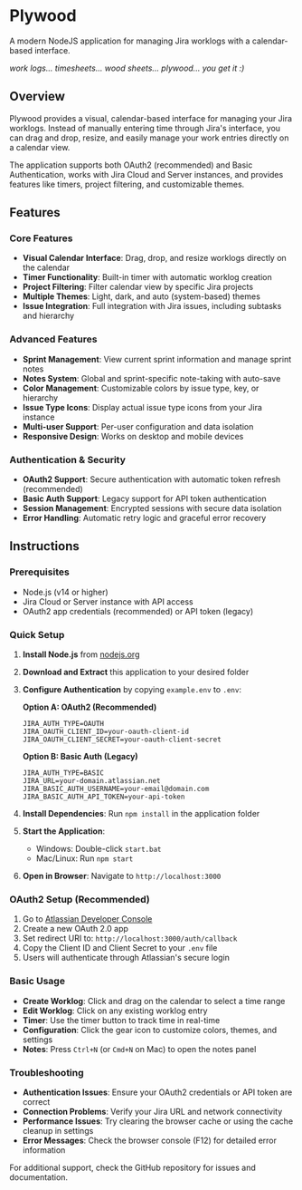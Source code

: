 # Plywood
A modern NodeJS application for managing Jira worklogs with a calendar-based interface.

*work logs... timesheets... wood sheets... plywood... you get it :)*

## Overview

Plywood provides a visual, calendar-based interface for managing your Jira worklogs. Instead of manually entering time through Jira's interface, you can drag and drop, resize, and easily manage your work entries directly on a calendar view.

The application supports both OAuth2 (recommended) and Basic Authentication, works with Jira Cloud and Server instances, and provides features like timers, project filtering, and customizable themes.

## Features

### Core Features
- **Visual Calendar Interface**: Drag, drop, and resize worklogs directly on the calendar
- **Timer Functionality**: Built-in timer with automatic worklog creation
- **Project Filtering**: Filter calendar view by specific Jira projects
- **Multiple Themes**: Light, dark, and auto (system-based) themes
- **Issue Integration**: Full integration with Jira issues, including subtasks and hierarchy

### Advanced Features
- **Sprint Management**: View current sprint information and manage sprint notes
- **Notes System**: Global and sprint-specific note-taking with auto-save
- **Color Management**: Customizable colors by issue type, key, or hierarchy
- **Issue Type Icons**: Display actual issue type icons from your Jira instance
- **Multi-user Support**: Per-user configuration and data isolation
- **Responsive Design**: Works on desktop and mobile devices

### Authentication & Security
- **OAuth2 Support**: Secure authentication with automatic token refresh (recommended)
- **Basic Auth Support**: Legacy support for API token authentication
- **Session Management**: Encrypted sessions with secure data isolation
- **Error Handling**: Automatic retry logic and graceful error recovery

## Instructions

### Prerequisites
- Node.js (v14 or higher)
- Jira Cloud or Server instance with API access
- OAuth2 app credentials (recommended) or API token (legacy)

### Quick Setup

1. **Install Node.js** from [nodejs.org](https://nodejs.org/)

2. **Download and Extract** this application to your desired folder

3. **Configure Authentication** by copying `example.env` to `.env`:

   **Option A: OAuth2 (Recommended)**
   ```env
   JIRA_AUTH_TYPE=OAUTH
   JIRA_OAUTH_CLIENT_ID=your-oauth-client-id
   JIRA_OAUTH_CLIENT_SECRET=your-oauth-client-secret
   ```

   **Option B: Basic Auth (Legacy)**
   ```env
   JIRA_AUTH_TYPE=BASIC
   JIRA_URL=your-domain.atlassian.net
   JIRA_BASIC_AUTH_USERNAME=your-email@domain.com
   JIRA_BASIC_AUTH_API_TOKEN=your-api-token
   ```

4. **Install Dependencies**: Run `npm install` in the application folder

5. **Start the Application**: 
   - Windows: Double-click `start.bat`
   - Mac/Linux: Run `npm start`

6. **Open in Browser**: Navigate to `http://localhost:3000`

### OAuth2 Setup (Recommended)

1. Go to [Atlassian Developer Console](https://developer.atlassian.com/console)
2. Create a new OAuth 2.0 app
3. Set redirect URI to: `http://localhost:3000/auth/callback`
4. Copy the Client ID and Client Secret to your `.env` file
5. Users will authenticate through Atlassian's secure login

### Basic Usage

- **Create Worklog**: Click and drag on the calendar to select a time range
- **Edit Worklog**: Click on any existing worklog entry
- **Timer**: Use the timer button to track time in real-time
- **Configuration**: Click the gear icon to customize colors, themes, and settings
- **Notes**: Press `Ctrl+N` (or `Cmd+N` on Mac) to open the notes panel

### Troubleshooting

- **Authentication Issues**: Ensure your OAuth2 credentials or API token are correct
- **Connection Problems**: Verify your Jira URL and network connectivity
- **Performance Issues**: Try clearing the browser cache or using the cache cleanup in settings
- **Error Messages**: Check the browser console (F12) for detailed error information

For additional support, check the GitHub repository for issues and documentation.